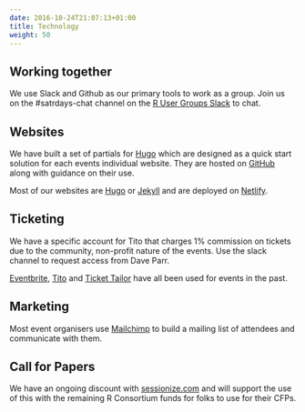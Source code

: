 ```yaml
---
date: 2016-10-24T21:07:13+01:00
title: Technology
weight: 50
---
```



## Working together
We use Slack and Github as our primary tools to work as a group. Join us on the #satrdays-chat channel on the [R User Groups Slack](https://join.slack.com/t/rusergroups/shared_invite/enQtMjEyNDA3MzcyMjczLTE3NWEzNjQ3MjZiMWM0OGE2ZWFiZDliNTY4NTJjYWY1NGNjMmNlNDUzNzkzOTZmMDBjYjRiZjFhNjk4MDY0ZGY) to chat.

## Websites
We have built a set of partials for [Hugo](//gohugo.io) which are designed as a quick start solution for each events individual website. They are hosted on [GitHub](https://github.com/satRdays/satRday_site_template) along with guidance on their use.

Most of our websites are [Hugo](//gohugo.io) or [Jekyll](//jekyllrb.com) and are deployed on [Netlify](//netlify.com).

## Ticketing
We have a specific account for Tito that charges 1% commission on tickets due to the community, non-profit nature of the events. Use the slack channel to request access from Dave Parr.

[Eventbrite](https://www.eventbrite.com/), [Tito](https://www.eventbrite.com/) and [Ticket Tailor](https://www.eventbrite.com/) have all been used for events in the past.

## Marketing
Most event organisers use [Mailchimp](//mailchimp.com) to build a mailing list of attendees and communicate with them. 

## Call for Papers
We have an ongoing discount with [sessionize.com](//sessionize.com) and will support the use of this with the remaining R Consortium funds for folks to use for their CFPs.
